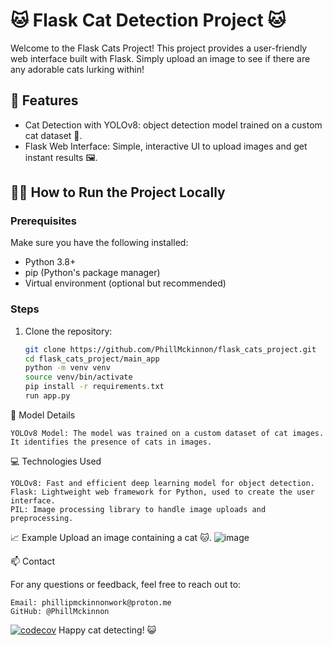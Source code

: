 # 🐱 Flask Cat Detection Project 🐱

Welcome to the Flask Cats Project! This project provides a user-friendly web interface built with Flask. Simply upload an image to see if there are any adorable cats lurking within!

## 🚀 Features

- Cat Detection with YOLOv8: object detection model trained on a custom cat dataset 🐾.
- Flask Web Interface: Simple, interactive UI to upload images and get instant results 🖼.

## 🧑‍💻 How to Run the Project Locally
### Prerequisites

Make sure you have the following installed:

- Python 3.8+
- pip (Python's package manager)
- Virtual environment (optional but recommended)

### Steps

1. Clone the repository:
   ```bash
   git clone https://github.com/PhillMckinnon/flask_cats_project.git
   cd flask_cats_project/main_app
   python -m venv venv
   source venv/bin/activate
   pip install -r requirements.txt
   run app.py

🧠 Model Details

    YOLOv8 Model: The model was trained on a custom dataset of cat images. It identifies the presence of cats in images.
    
💻 Technologies Used

    YOLOv8: Fast and efficient deep learning model for object detection.
    Flask: Lightweight web framework for Python, used to create the user interface.
    PIL: Image processing library to handle image uploads and preprocessing.

📈 Example
    Upload an image containing a cat 🐱.
        ![image](https://github.com/user-attachments/assets/1c80e78d-92cd-4f39-b7b2-d33c4ad36504)


📫 Contact

For any questions or feedback, feel free to reach out to:

    Email: phillipmckinnonwork@proton.me
    GitHub: @PhillMckinnon 
[![codecov](https://codecov.io/gh/PhillMckinnon/Flask-Cats-YOLOv8/graph/badge.svg?token=JF6QMZU4PC)](https://codecov.io/gh/PhillMckinnon/Flask-Cats-YOLOv8)
Happy cat detecting! 😺

